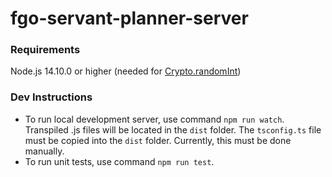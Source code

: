 # fgo-servant-planner-server
### Requirements
Node.js 14.10.0 or higher (needed for [Crypto.randomInt](https://nodejs.org/api/crypto.html#cryptorandomintmin-max-callback))
### Dev Instructions
- To run local development server, use command `npm run watch`. Transpiled .js files will be located in the `dist` folder. The `tsconfig.ts` file must be copied into the `dist` folder. Currently, this must be done manually.
- To run unit tests, use command `npm run test`.